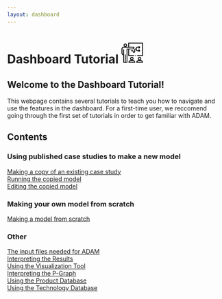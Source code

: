 ```yaml
---
layout: dashboard
---
```


<h1>Dashboard Tutorial <img src="Pictures\meeting.png" width="10%"></h1> 



<h2>Welcome to the Dashboard Tutorial!</h2>

<p>
    This webpage contains several tutorials to teach you how to navigate and use the features in the dashboard. For a first-time user, we reccomend going through the first set of tutorials in order to get familiar with ADAM. 
</p>

<h2>Contents</h2>

<h3>Using published case studies to make a new model</h3>
<a href="/ADAM_Documentation/dashboard_copy_model.html">Making a copy of an existing case study</a>
<br>
<a href="/ADAM_Documentation/dashboard_run_model.html">Running the copied model</a>
<br>
<a href="/ADAM_Documentation/dashboard_edit_model.html">Editing the copied model</a>
<h3>Making your own model from scratch</h3>
<a href="/ADAM_Documentation/dashboard_new_model.html">Making a model from scratch</a>
<h3>Other</h3>
<a href="/ADAM_Documentation/input_files.html">The input files needed for ADAM</a>
<br>
<a href="/ADAM_Documentation/dashboard_results.html">Interpreting the Results</a>
<br>
<a href="/ADAM_Documentation/dashboard_vis_tool.html">Using the Visualization Tool</a>
<br>
<a href="/ADAM_Documentation/dashboard_p_graph.html">Interpreting the P-Graph</a>
<br>
<a href="prod_database.html">Using the Product Database</a>
<br>
<a href="tech_database.html">Using the Technology Database</a>
